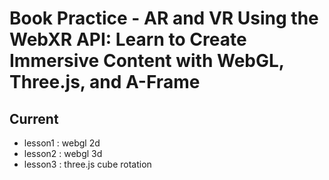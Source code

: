 # Book Practice - AR and VR Using the WebXR API: Learn to Create Immersive Content with WebGL, Three.js, and A-Frame
## Current
- lesson1 : webgl 2d
- lesson2 : webgl 3d
- lesson3 : three.js cube rotation

